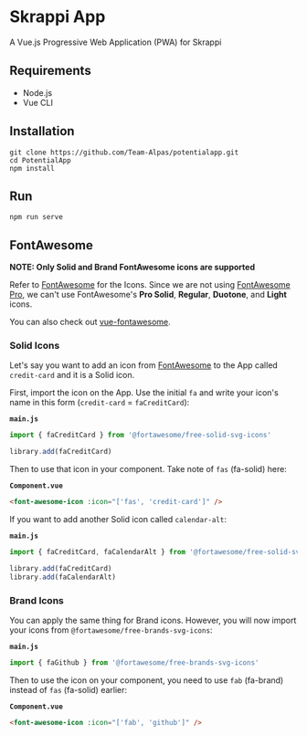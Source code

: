# Skrappi App

A Vue.js Progressive Web Application (PWA) for Skrappi

## Requirements
* Node.js
* Vue CLI

## Installation
```
git clone https://github.com/Team-Alpas/potentialapp.git
cd PotentialApp
npm install
```

## Run
```
npm run serve
```

## FontAwesome
**NOTE: Only Solid and Brand FontAwesome icons are supported**

Refer to [FontAwesome](https://fontawesome.com/icons) for the Icons. Since we are not using [FontAwesome Pro](https://fontawesome.com/pro), we can't use FontAwesome's **Pro Solid**, **Regular**, **Duotone**, and **Light** icons.

You can also check out [vue-fontawesome](https://github.com/FortAwesome/vue-fontawesome).

### Solid Icons

Let's say you want to add an icon from [FontAwesome](https://fontawesome.com/icons) to the App called `credit-card` and it is a Solid icon.

First, import the icon on the App. Use the initial `fa` and write your icon's name in this form (`credit-card` = `faCreditCard`):

**`main.js`**
```js
import { faCreditCard } from '@fortawesome/free-solid-svg-icons'

library.add(faCreditCard)
```

Then to use that icon in your component. Take note of `fas` (fa-solid) here:

**`Component.vue`**
```html
<font-awesome-icon :icon="['fas', 'credit-card']" />
```

If you want to add another Solid icon called `calendar-alt`:

**`main.js`**
```js
import { faCreditCard, faCalendarAlt } from '@fortawesome/free-solid-svg-icons'

library.add(faCreditCard)
library.add(faCalendarAlt)
```

### Brand Icons

You can apply the same thing for Brand icons. However, you will now import your icons from `@fortawesome/free-brands-svg-icons`:

**`main.js`**
```js
import { faGithub } from '@fortawesome/free-brands-svg-icons'
```

Then to use the icon on your component, you need to use `fab` (fa-brand) instead of `fas` (fa-solid) earlier:

**`Component.vue`**
```html
<font-awesome-icon :icon="['fab', 'github']" />
```

